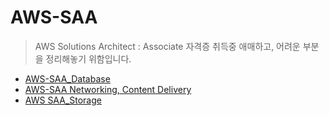 # AWS-SAA
> AWS Solutions Architect : Associate 자격증 취득중 애매하고, 어려운 부분을 정리해놓기 위함입니다.

- [AWS-SAA_Database](AWS-SAA_Database.md)
- [AWS-SAA Networking, Content Delivery](AWS-SAA_Networking.md)
- [AWS SAA_Storage](AWS-SAA_Storage.md)